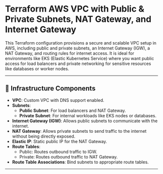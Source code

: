 # Terraform AWS VPC with Public & Private Subnets, NAT Gateway, and Internet Gateway

This Terraform configuration provisions a secure and scalable VPC setup in AWS, including public and private subnets, an Internet Gateway (IGW), a NAT Gateway, and routing rules for internet access. It is ideal for environments like EKS (Elastic Kubernetes Service) where you want public access for load balancers and private networking for sensitive resources like databases or worker nodes.

---

## 🧱 Infrastructure Components

- **VPC**: Custom VPC with DNS support enabled.
- **Subnets**:
  - **Public Subnet**: For load balancers and NAT Gateway.
  - **Private Subnet**: For internal workloads like EKS nodes or databases.
- **Internet Gateway (IGW)**: Allows public subnets to communicate with the internet.
- **NAT Gateway**: Allows private subnets to send traffic to the internet without being directly exposed.
- **Elastic IP**: Static public IP for the NAT Gateway.
- **Route Tables**:
  - Public: Routes outbound traffic to IGW.
  - Private: Routes outbound traffic to NAT Gateway.
- **Route Table Associations**: Bind subnets to appropriate route tables.

---


